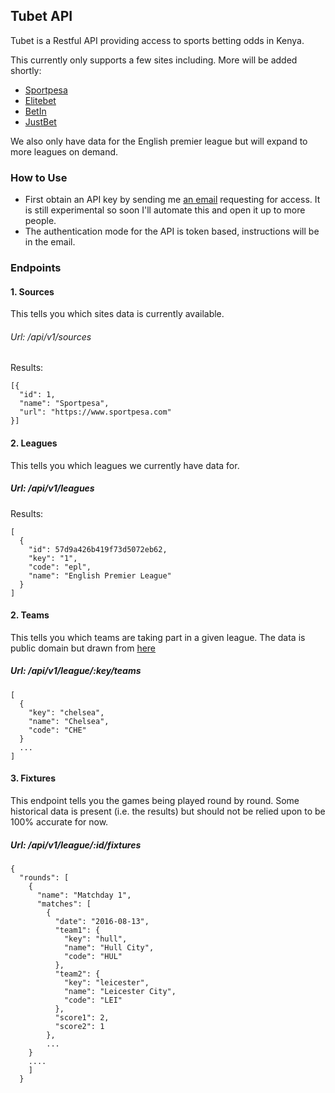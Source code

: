 ## Tubet API
Tubet is a Restful API providing access to sports betting odds in Kenya.

This currently only supports a few sites including. More will be added shortly:

- [Sportpesa](https://www.sportpesa.com)
- [Elitebet](http://www.elitebetkenya.com)
- [BetIn](https://betin.co.ke)
- [JustBet](http://justbet.co.ke)

We also only have data for the English premier league but will expand to more leagues on demand.

### How to Use
- First obtain an API key by sending me [an email](mailto:kimenye@gmail.com) requesting for access. It is still experimental so soon I'll automate this and open it up to more people.
- The authentication mode for the API is token based, instructions will be in the email.

### Endpoints

#### 1. Sources
This tells you which sites data is currently available.

###### Url: /api/v1/sources

Results:

```
[{
  "id": 1,
  "name": "Sportpesa",
  "url": "https://www.sportpesa.com"
}]
```

#### 2. Leagues
This tells you which leagues we currently have data for.

##### Url: /api/v1/leagues
Results:

```
[
  {
    "id": 57d9a426b419f73d5072eb62,
    "key": "1",
    "code": "epl",
    "name": "English Premier League"
  }
]
```


#### 2. Teams
This tells you which teams are taking part in a given league. The data is public domain but drawn from
[here](https://github.com/openfootball/football.json)

##### Url: /api/v1/league/:key/teams

```
[
  {
    "key": "chelsea",
    "name": "Chelsea",
    "code": "CHE"
  }
  ...
]

```

#### 3. Fixtures
This endpoint tells you the games being played round by round. Some historical data is present (i.e. the results) but should not be relied upon to be 100% accurate for now.

##### Url: /api/v1/league/:id/fixtures

```
{
  "rounds": [
    {
      "name": "Matchday 1",
      "matches": [
        {
          "date": "2016-08-13",
          "team1": {
            "key": "hull",
            "name": "Hull City",
            "code": "HUL"
          },
          "team2": {
            "key": "leicester",
            "name": "Leicester City",
            "code": "LEI"
          },
          "score1": 2,
          "score2": 1
        },
        ...
    }
    ....
    ]
  }
  ```

